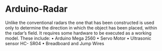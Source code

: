 # Arduino-Radar
Unlike the conventional radars the one that has been constructed is used only to determine the direction in which the object has been placed, within the radar’s field.
It requires some hardware to be executed as a working model. These include: 
•	Arduino Mega 2560
•	Servo Motor
•	Ultrasonic sensor HC- SR04
•	Breadboard and Jump Wires
